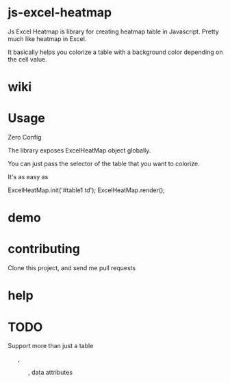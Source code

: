# js-excel-heatmap

Js Excel Heatmap is library for creating heatmap table in Javascript. Pretty much like heatmap in Excel.

It basically helps you colorize a table with a background color depending on the cell value.

# wiki

# Usage

Zero Config

The library exposes ExcelHeatMap object globally.

You can just pass the selector of the table that you want to colorize.

It's as easy as 

ExcelHeatMap.init('#table1 td');
ExcelHeatMap.render();

# demo

# contributing

Clone this project, and send me pull requests

# help

# TODO
Support more than just a table
<ul>,
<ol>,
data attributes

